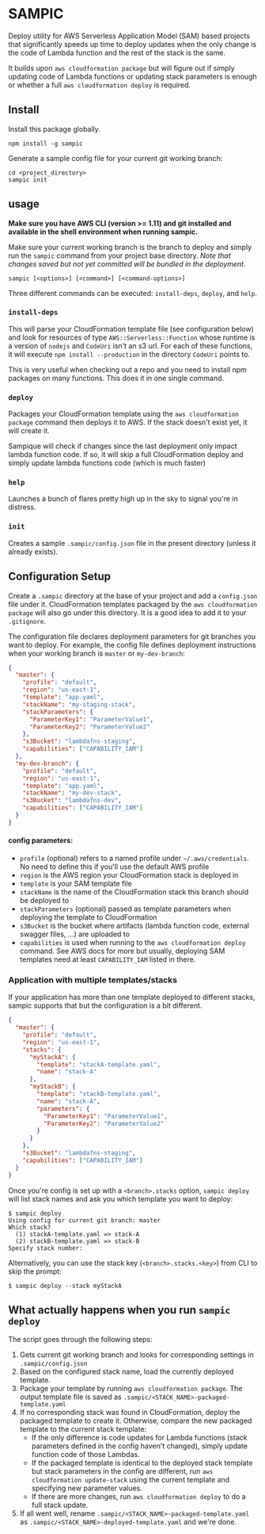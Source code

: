 # SAMPIC
Deploy utility for AWS Serverless Application Model (SAM) based projects that significantly speeds up time to deploy updates when the only change is the code of Lambda function and the rest of the stack is the same.

It builds upon `aws cloudformation package` but will figure out if simply updating code of Lambda functions or updating stack parameters is enough or whether a full `aws cloudformation deploy` is required.

## Install
Install this package globally.

```shell
npm install -g sampic
```

Generate a sample config file for your current git working branch:

```shell
cd <project_directory>
sampic init
```


## usage

**Make sure you have AWS CLI (version >= 1.11) and git installed and available in the shell environment when running sampic.**

Make sure your current working branch is the branch to deploy and simply run the `sampic` command from your project base directory. *Note that changes saved but not yet committed _will be bundled_ in the deployment*.

```shell
sampic [<options>] [<command>] [<command-options>]
```

Three different commands can be executed: `install-deps`, `deploy`, and `help`.

### `install-deps`
This will parse your CloudFormation template file (see configuration below) and look for resources of type `AWS::Serverless::Function` whose runtime is a version of `nodejs` and `CodeUri` isn't an s3 url. For each of these functions, it will execute `npm install --production` in the directory `CodeUri` points to.

This is very useful when checking out a repo and you need to install npm packages on many functions. This does it in one single command.

### `deploy`
Packages your CloudFormation template using the `aws cloudformation package` command then deploys it to AWS. If the stack doesn't exist yet, it will create it.

Sampique will check if changes since the last deployment only impact lambda function code. If so, it will skip a full CloudFormation deploy and simply update lambda functions code (which is much faster)

### `help`
Launches a bunch of flares pretty high up in the sky to signal you're in distress.

### `init`
Creates a sample `.sampic/config.json` file in the present directory (unless it already exists).

## Configuration Setup
Create a `.sampic` directory at the base of your project and add a `config.json` file under it. CloudFormation templates packaged by the `aws cloudformation package` will also go under this directory. It is a good idea to add it to your `.gitignore`.

The configuration file declares deployment parameters for git branches you want to deploy. For example, the config file defines deployment instructions when your working branch is `master` or `my-dev-branch`:

```json
{
  "master": {
    "profile": "default",
    "region": "us-east-1",
    "template": "app.yaml",
    "stackName": "my-staging-stack",
    "stackParameters": {
      "ParameterKey1": "ParameterValue1",
      "ParameterKey2": "ParameterValue2"
    },
    "s3Bucket": "lambdafns-staging",
    "capabilities": ["CAPABILITY_IAM"]
  },
  "my-dev-branch": {
    "profile": "default",
    "region": "us-east-1",
    "template": "app.yaml",
    "stackName": "my-dev-stack",
    "s3Bucket": "lambdafns-dev",
    "capabilities": ["CAPABILITY_IAM"]
  }
}
```

#### config parameters:
- `profile` (optional) refers to a named profile under `~/.aws/credentials`. No need to define this if you'll use the default AWS profile
- `region` is the AWS region your CloudFormation stack is deployed in
- `template` is your SAM template file
- `stackName` is the name of the CloudFormation stack this branch should be deployed to
- `stackParameters` (optional) passed as template parameters when deploying the template to CloudFormation
- `s3Bucket` is the bucket where artifacts (lambda function code, external swagger files, ...) are uploaded to
- `capabilities` is used when running to the `aws cloudformation deploy` command. See AWS docs for more but usually, deploying SAM templates need at least `CAPABILITY_IAM` listed in there.

### Application with multiple templates/stacks
If your application has more than one template deployed to different stacks, sampic supports that but the configuration is a bit different.

```json
{
  "master": {
    "profile": "default",
    "region": "us-east-1",
    "stacks": {
      "myStackA": {
        "template": "stackA-template.yaml",
        "name": "stack-A"
      },
      "myStackB": {
        "template": "stackB-template.yaml",
        "name": "stack-A",
        "parameters": {
          "ParameterKey1": "ParameterValue1",
          "ParameterKey2": "ParameterValue2"
        }
      }
    },
    "s3Bucket": "lambdafns-staging",
    "capabilities": ["CAPABILITY_IAM"]
  }
}
```

Once you're config is set up with a `<branch>.stacks` option, `sampic deploy` will list stack names and ask you which template you want to deploy:

```
$ sampic deploy
Using config for current git branch: master
Which stack?
  (1) stackA-template.yaml => stack-A
  (2) stackB-template.yaml => stack-B
Specify stack number:  
```

Alternatively, you can use the stack key (`<branch>.stacks.<key>`) from CLI to skip the prompt:

```shell
$ sampic deploy --stack myStackA
```

## What actually happens when you run `sampic deploy`
The script goes through the following steps:

1. Gets current git working branch and looks for corresponding settings in `.sampic/config.json`
1. Based on the configured stack name, load the currently deployed template.
1. Package your template by running `aws cloudformation package`. The output template file is saved as `.sampic/<STACK_NAME>-packaged-template.yaml`
1. If no corresponding stack was found in CloudFormation, deploy the packaged template to create it. Otherwise, compare the new packaged template to the current stack template:
    - If the only difference is code updates for Lambda functions (stack parameters defined in the config haven't changed), simply update function code of those Lambdas.
    - If the packaged template is identical to the deployed stack template but stack parameters in the config are different, run `aws cloudformation update-stack` using the current template and specifying new parameter values.
    - If there are more changes, run `aws cloudformation deploy` to do a full stack update.
1. If all went well, rename `.sampic/<STACK_NAME>-packaged-template.yaml` as `.sampic/<STACK_NAME>-deployed-template.yaml` and we're done.
